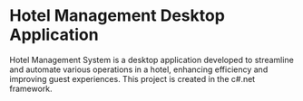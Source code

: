 # Hotel Management Desktop Application
Hotel Management System is a desktop application developed to streamline and automate various operations in a hotel, enhancing efficiency and improving guest experiences. This project is created in the c#.net framework.
